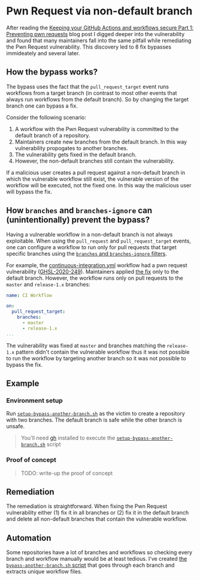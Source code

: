# Pwn Request via non-default branch

After reading the [Keeping your GitHub Actions and workflows secure Part 1: Preventing pwn requests](https://securitylab.github.com/research/github-actions-preventing-pwn-requests/) blog post I digged deeper into the vulnerability and found that many maintainers fall into the same pitfall while remediating the Pwn Request vulnerability. This discovery led to 8 fix bypasses immideately and several later.

## How the bypass works?

The bypass uses the fact that the `pull_request_target` event runs workflows from a target branch (in contrast to most other events that always run workflows from the default branch). So by changing the target branch one can bypass a fix.

Consider the following scenario:

1. A workflow with the Pwn Request vulnerability is committed to the default branch of a repository.
1. Maintainers create new branches from the default branch. In this way vulnerability propogates to another branches.
1. The vulnerability gets fixed in the default branch.
1. However, the non-default branches still contain the vulnerability.

If a malicious user creates a pull request against a non-default branch in which the vulnerable workflow still exist, the vulnerable version of the workflow will be executed, not the fixed one. In this way the malicious user will bypass the fix.

## How `branches` and `branches-ignore` can (unintentionally) prevent the bypass?

Having a vulnerable workflow in a non-default branch is not always exploitable. When using the `pull_request` and `pull_request_target` events, one can configure a workflow to run only for pull requests that target specific branches using the [`branches` and `branches-ignore` filters](https://docs.github.com/en/actions/using-workflows/workflow-syntax-for-github-actions#onpull_requestpull_request_targetbranchesbranches-ignore).

For example, the [continuous-integration.yml](https://github.com/aws/amazon-chime-sdk-js/blob/bfc4c600fb7e68f2d358ecb6c7fd096d30b2d430/.github/workflows/continuous-integration.yml) workflow had a pwn request vulnerability ([GHSL-2020-249](https://securitylab.github.com/advisories/GHSL-2020-249-aws-amazon-chime-sdk-js-workflow/)). Maintainers applied [the fix](https://github.com/aws/amazon-chime-sdk-js/commit/96cf13e837c2e92c8c8ff1ef93e88d303e89b22b) only to the default branch. However, the workflow runs only on pull requests to the `master` and `release-1.x` branches:

```yaml
name: CI Workflow

on:
  pull_request_target:
    branches:
      - master
      - release-1.x
...
```

The vulnerability was fixed at `master` and branches matching the `release-1.x` pattern didn't contain the vulnerable workflow thus it was not possible to run the workflow by targeting another branch so it was not possible to bypass the fix.

## Example

### Environment setup

Run [`setup-bypass-another-branch.sh`](../scripts/setup-bypass-another-branch.sh) as the victim to create a repository with two branches. The default branch is safe while the other branch is unsafe.

> You'll need [gh](https://github.com/cli/cli) installed to execute the [`setup-bypass-another-branch.sh`](../scripts/setup-bypass-another-branch.sh) script

### Proof of concept

> TODO: write-up the proof of concept

## Remediation

The remediation is straightforward. When fixing the Pwn Request vulnerability either (1) fix it in all branches or (2) fix it in the default branch and delete all non-default branches that contain the vulnerable workflow.

## Automation

Some repositories have a lot of branches and workflows so checking every branch and workflow manually would be at least tedious. I've created [the `bypass-another-branch.sh` script](../scripts/bypass-another-branch.sh) that goes through each branch and extracts unique workflow files.

